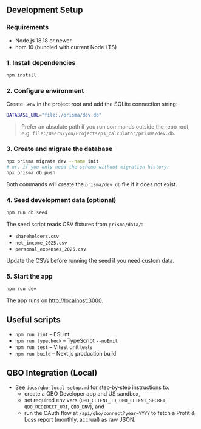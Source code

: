 ## Development Setup

### Requirements

- Node.js 18.18 or newer
- npm 10 (bundled with current Node LTS)

### 1. Install dependencies

```bash
npm install
```

### 2. Configure environment

Create `.env` in the project root and add the SQLite connection string:

```bash
DATABASE_URL="file:./prisma/dev.db"
```

> Prefer an absolute path if you run commands outside the repo root, e.g. `file:/Users/you/Projects/ps_calculator/prisma/dev.db`.

### 3. Create and migrate the database

```bash
npx prisma migrate dev --name init
# or, if you only need the schema without migration history:
npx prisma db push
```

Both commands will create the `prisma/dev.db` file if it does not exist.

### 4. Seed development data (optional)

```bash
npm run db:seed
```

The seed script reads CSV fixtures from `prisma/data/`:

- `shareholders.csv`
- `net_income_2025.csv`
- `personal_expenses_2025.csv`

Update the CSVs before running the seed if you need custom data.

### 5. Start the app

```bash
npm run dev
```

The app runs on [http://localhost:3000](http://localhost:3000).

## Useful scripts

- `npm run lint` – ESLint
- `npm run typecheck` – TypeScript `--noEmit`
- `npm run test` – Vitest unit tests
- `npm run build` – Next.js production build

## QBO Integration (Local)

- See `docs/qbo-local-setup.md` for step‑by‑step instructions to:
  - create a QBO Developer app and US sandbox,
  - set required env vars (`QBO_CLIENT_ID`, `QBO_CLIENT_SECRET`, `QBO_REDIRECT_URI`, `QBO_ENV`), and
  - run the OAuth flow at `/api/qbo/connect?year=YYYY` to fetch a Profit & Loss report (monthly, accrual) as raw JSON.
